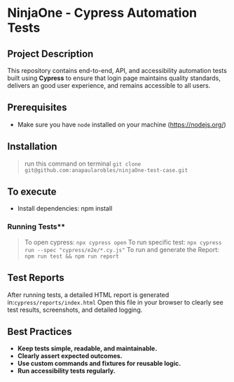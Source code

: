 # NinjaOne - Cypress Automation Tests

## Project Description

This repository contains end-to-end, API, and accessibility automation tests built using **Cypress** to ensure that login page maintains quality standards, delivers an good user experience, and remains accessible to all users.

## Prerequisites

- Make sure you have `node` installed on your machine (https://nodejs.org/)

## Installation

> run this command on terminal `git clone git@github.com:anapaularobles/ninjaOne-test-case.git`

## To execute

- Install dependencies: npm install

### Running Tests\*\*

> To open cypress: `npx cypress open`
> To run specific test: `npx cypress run --spec "cypress/e2e/*.cy.js"`
> To run and generate the Report: `npm run test && npm run report`

## Test Reports

After running tests, a detailed HTML report is generated in:`cypress/reports/index.html`
Open this file in your browser to clearly see test results, screenshots, and detailed logging.

## Best Practices

- **Keep tests simple, readable, and maintainable.**
- **Clearly assert expected outcomes.**
- **Use custom commands and fixtures for reusable logic.**
- **Run accessibility tests regularly.**
